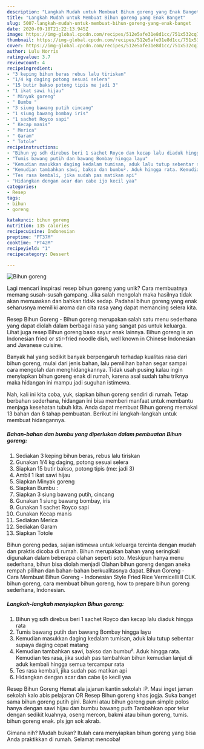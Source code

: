 ```yaml
---
description: "Langkah Mudah untuk Membuat Bihun goreng yang Enak Banget"
title: "Langkah Mudah untuk Membuat Bihun goreng yang Enak Banget"
slug: 5007-langkah-mudah-untuk-membuat-bihun-goreng-yang-enak-banget
date: 2020-09-18T21:22:13.945Z
image: https://img-global.cpcdn.com/recipes/512e5afe31e8d1cc/751x532cq70/bihun-goreng-foto-resep-utama.jpg
thumbnail: https://img-global.cpcdn.com/recipes/512e5afe31e8d1cc/751x532cq70/bihun-goreng-foto-resep-utama.jpg
cover: https://img-global.cpcdn.com/recipes/512e5afe31e8d1cc/751x532cq70/bihun-goreng-foto-resep-utama.jpg
author: Lulu Norris
ratingvalue: 3.7
reviewcount: 4
recipeingredient:
- "3 keping bihun beras rebus lalu tiriskan"
- "1/4 kg daging potong sesuai selera"
- "15 butir bakso potong tipis me jadi 3"
- "1 ikat sawi hijau"
- " Minyak goreng"
- " Bumbu "
- "3 siung bawang putih cincang"
- "1 siung bawang bombay iris"
- "1 sachet Royco sapi"
- " Kecap manis"
- " Merica"
- " Garam"
- " Totole"
recipeinstructions:
- "Bihun yg sdh direbus beri 1 sachet Royco dan kecap lalu diaduk hingga rata"
- "Tumis bawang putih dan bawang Bombay hingga layu"
- "Kemudian masukkan daging kedalam tumisan, aduk lalu tutup sebentar supaya daging cepat matang"
- "Kemudian tambahkan sawi, bakso dan bumbu². Aduk hingga rata. Kemudian tes rasa, jika sudah pas tambahkan bihun kemudian lanjut di aduk kembali hingga semua tercampur rata"
- "Tes rasa kembali, jika sudah pas matikan api"
- "Hidangkan dengan acar dan cabe ijo kecil yaa"
categories:
- Resep
tags:
- bihun
- goreng

katakunci: bihun goreng 
nutrition: 135 calories
recipecuisine: Indonesian
preptime: "PT37M"
cooktime: "PT42M"
recipeyield: "1"
recipecategory: Dessert

---
```



![Bihun goreng](https://img-global.cpcdn.com/recipes/512e5afe31e8d1cc/751x532cq70/bihun-goreng-foto-resep-utama.jpg)

Lagi mencari inspirasi resep bihun goreng yang unik? Cara membuatnya memang susah-susah gampang. Jika salah mengolah maka hasilnya tidak akan memuaskan dan bahkan tidak sedap. Padahal bihun goreng yang enak seharusnya memiliki aroma dan cita rasa yang dapat memancing selera kita.

Resep Bihun Goreng - Bihun goreng merupakan salah satu menu sederhana yang dapat diolah dalam berbagai rasa yang sangat pas untuk keluarga. Lihat juga resep Bihun goreng baso sayur enak lainnya. Bihun goreng is an Indonesian fried or stir-fried noodle dish, well known in Chinese Indonesian and Javanese cuisine.

Banyak hal yang sedikit banyak berpengaruh terhadap kualitas rasa dari bihun goreng, mulai dari jenis bahan, lalu pemilihan bahan segar sampai cara mengolah dan menghidangkannya. Tidak usah pusing kalau ingin menyiapkan bihun goreng enak di rumah, karena asal sudah tahu triknya maka hidangan ini mampu jadi suguhan istimewa.


Nah, kali ini kita coba, yuk, siapkan bihun goreng sendiri di rumah. Tetap berbahan sederhana, hidangan ini bisa memberi manfaat untuk membantu menjaga kesehatan tubuh kita. Anda dapat membuat Bihun goreng memakai 13 bahan dan 6 tahap pembuatan. Berikut ini langkah-langkah untuk membuat hidangannya.

<!--inarticleads1-->

##### Bahan-bahan dan bumbu yang diperlukan dalam pembuatan Bihun goreng:

1. Sediakan 3 keping bihun beras, rebus lalu tiriskan
1. Gunakan 1/4 kg daging, potong sesuai selera
1. Siapkan 15 butir bakso, potong tipis (me: jadi 3)
1. Ambil 1 ikat sawi hijau
1. Siapkan  Minyak goreng
1. Siapkan  Bumbu :
1. Siapkan 3 siung bawang putih, cincang
1. Gunakan 1 siung bawang bombay, iris
1. Gunakan 1 sachet Royco sapi
1. Gunakan  Kecap manis
1. Sediakan  Merica
1. Sediakan  Garam
1. Siapkan  Totole


Bihun goreng pedas, sajian istimewa untuk keluarga tercinta dengan mudah dan praktis dicoba di rumah. Bihun merupakan bahan yang seringkali digunakan dalam beberapa olahan seperti soto. Meskipun hanya menu sederhana, bihun bisa diolah menjadi Olahan bihun goreng dengan aneka rempah pilihan dan bahan-bahan berkualitasnya dapat. Bihun Goreng - Cara Membuat Bihun Goreng - Indonesian Style Fried Rice Vermicelli II CLK. bihun goreng, cara membuat bihun goreng, how to prepare bihun goreng sederhana, Indonesian. 

<!--inarticleads2-->

##### Langkah-langkah menyiapkan Bihun goreng:

1. Bihun yg sdh direbus beri 1 sachet Royco dan kecap lalu diaduk hingga rata
1. Tumis bawang putih dan bawang Bombay hingga layu
1. Kemudian masukkan daging kedalam tumisan, aduk lalu tutup sebentar supaya daging cepat matang
1. Kemudian tambahkan sawi, bakso dan bumbu². Aduk hingga rata. Kemudian tes rasa, jika sudah pas tambahkan bihun kemudian lanjut di aduk kembali hingga semua tercampur rata
1. Tes rasa kembali, jika sudah pas matikan api
1. Hidangkan dengan acar dan cabe ijo kecil yaa


Resep Bihun Goreng Hemat ala jajanan kantin sekolah :P. Masi inget jaman sekolah kalo abis pelajaran OR Resep Bihun goreng khas jogja. Suka banget sama bihun goreng putih gini. Bakmi atau bihun goreng pun simple polos hanya dengan sawi hijau dan bumbu bawang puth Tambahkan opor telur dengan sedikit kuahnya, oseng mercon, bakmi atau bihun goreng, tumis. bihun goreng enak. pls jgn sok akrab. 

Gimana nih? Mudah bukan? Itulah cara menyiapkan bihun goreng yang bisa Anda praktikkan di rumah. Selamat mencoba!
